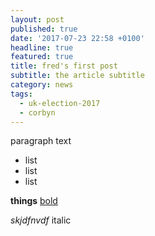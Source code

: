 ```yaml
---
layout: post
published: true
date: '2017-07-23 22:58 +0100'
headline: true
featured: true
title: fred's first post
subtitle: the article subtitle
category: news
tags:
  - uk-election-2017
  - corbyn
---
```

paragraph text

* list
* list
* list

**things** [bold](https://google.com "thigns")

_skjdfnvdf_ italic

